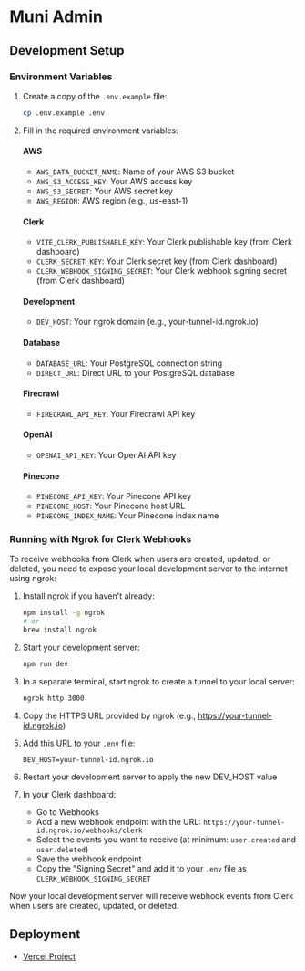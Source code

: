 # Muni Admin

## Development Setup

### Environment Variables

1. Create a copy of the `.env.example` file:

   ```bash
   cp .env.example .env
   ```

2. Fill in the required environment variables:

   #### AWS

   - `AWS_DATA_BUCKET_NAME`: Name of your AWS S3 bucket
   - `AWS_S3_ACCESS_KEY`: Your AWS access key
   - `AWS_S3_SECRET`: Your AWS secret key
   - `AWS_REGION`: AWS region (e.g., us-east-1)

   #### Clerk

   - `VITE_CLERK_PUBLISHABLE_KEY`: Your Clerk publishable key (from Clerk dashboard)
   - `CLERK_SECRET_KEY`: Your Clerk secret key (from Clerk dashboard)
   - `CLERK_WEBHOOK_SIGNING_SECRET`: Your Clerk webhook signing secret (from Clerk dashboard)

   #### Development

   - `DEV_HOST`: Your ngrok domain (e.g., your-tunnel-id.ngrok.io)

   #### Database

   - `DATABASE_URL`: Your PostgreSQL connection string
   - `DIRECT_URL`: Direct URL to your PostgreSQL database

   #### Firecrawl

   - `FIRECRAWL_API_KEY`: Your Firecrawl API key

   #### OpenAI

   - `OPENAI_API_KEY`: Your OpenAI API key

   #### Pinecone

   - `PINECONE_API_KEY`: Your Pinecone API key
   - `PINECONE_HOST`: Your Pinecone host URL
   - `PINECONE_INDEX_NAME`: Your Pinecone index name

### Running with Ngrok for Clerk Webhooks

To receive webhooks from Clerk when users are created, updated, or deleted, you need to expose your local development server to the internet using ngrok:

1. Install ngrok if you haven't already:

   ```bash
   npm install -g ngrok
   # or
   brew install ngrok
   ```

2. Start your development server:

   ```bash
   npm run dev
   ```

3. In a separate terminal, start ngrok to create a tunnel to your local server:

   ```bash
   ngrok http 3000
   ```

4. Copy the HTTPS URL provided by ngrok (e.g., https://your-tunnel-id.ngrok.io)

5. Add this URL to your `.env` file:

   ```
   DEV_HOST=your-tunnel-id.ngrok.io
   ```

6. Restart your development server to apply the new DEV_HOST value

7. In your Clerk dashboard:
   - Go to Webhooks
   - Add a new webhook endpoint with the URL: `https://your-tunnel-id.ngrok.io/webhooks/clerk`
   - Select the events you want to receive (at minimum: `user.created` and `user.deleted`)
   - Save the webhook endpoint
   - Copy the "Signing Secret" and add it to your `.env` file as `CLERK_WEBHOOK_SIGNING_SECRET`

Now your local development server will receive webhook events from Clerk when users are created, updated, or deleted.

## Deployment

- [Vercel Project](https://vercel.com/starlinghome/research-tool)
